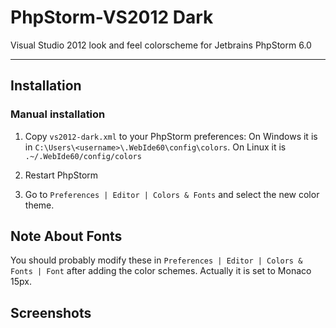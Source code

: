 PhpStorm-VS2012 Dark
====================
Visual Studio 2012 look and feel colorscheme for Jetbrains PhpStorm 6.0

***

Installation
------------

### Manual installation

1.  Copy `vs2012-dark.xml` to your PhpStorm preferences:
On Windows it is in `C:\Users\<username>\.WebIde60\config\colors`.
On Linux it is `.~/.WebIde60/config/colors`

2. Restart PhpStorm

3. Go to `Preferences | Editor | Colors & Fonts` and select the new color theme.

Note About Fonts
-----------------
You should probably modify these in `Preferences | Editor | Colors & Fonts | Font` after adding the color schemes.
Actually it is set to Monaco 15px.

Screenshots
-----------------
